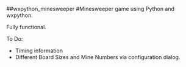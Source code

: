 ##wxpython_minesweeper
#Minesweeper game using Python and wxpython.

Fully functional.

To Do:
- Timing information
- Different Board Sizes and Mine Numbers via configuration dialog.

	